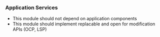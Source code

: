 ### Application Services

- This module should not depend on application components
- This module should implement replacable and open for modification APIs (OCP, LSP)